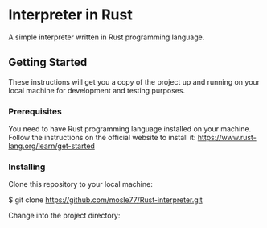 # Interpreter in Rust

A simple interpreter written in Rust programming language.

## Getting Started

These instructions will get you a copy of the project up and running on your local machine for development and testing purposes.

### Prerequisites

You need to have Rust programming language installed on your machine. Follow the instructions on the official website to install it: https://www.rust-lang.org/learn/get-started

### Installing

Clone this repository to your local machine:

$ git clone https://github.com/mosle77/Rust-interpreter.git

Change into the project directory:

